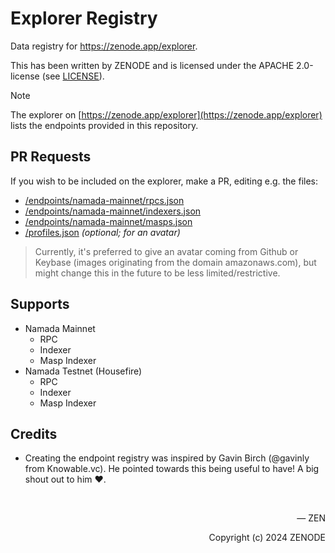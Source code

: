 # Explorer Registry

Data registry for https://zenode.app/explorer.

This has been written by ZENODE and is licensed under the APACHE 2.0-license (see [LICENSE](./LICENSE)).

> [!NOTE]
> The explorer on [https://zenode.app/explorer](https://zenode.app/explorer) lists the endpoints provided in this repository.

## PR Requests

If you wish to be included on the explorer, make a PR, editing e.g. the files:
- [/endpoints/namada-mainnet/rpcs.json](/endpoints/namada-mainnet/rpcs.json)
- [/endpoints/namada-mainnet/indexers.json](/endpoints/namada-mainnet/indexers.json)
- [/endpoints/namada-mainnet/masps.json](/endpoints/namada-mainnet/masps.json)
- [/profiles.json](/profiles.json) _(optional; for an avatar)_

> Currently, it's preferred to give an avatar coming from Github or Keybase (images originating from the domain amazonaws.com), but might change this in the future to be less limited/restrictive.

## Supports

- Namada Mainnet
  - RPC
  - Indexer
  - Masp Indexer
- Namada Testnet (Housefire)
  - RPC
  - Indexer
  - Masp Indexer

## Credits

- Creating the endpoint registry was inspired by Gavin Birch (@gavinly from Knowable.vc). He pointed towards this being useful to have! A big shout out to him ❤️.

</br>

<p align="right">— ZEN</p>
<p align="right">Copyright (c) 2024 ZENODE</p>

